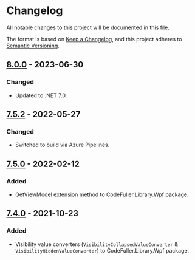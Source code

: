 ﻿# Changelog

All notable changes to this project will be documented in this file.

The format is based on [Keep a Changelog](https://keepachangelog.com/en/1.0.0/),
and this project adheres to [Semantic Versioning](https://semver.org/spec/v2.0.0.html).

## [8.0.0] - 2023-06-30

### Changed

- Updated to .NET 7.0.

## [7.5.2] - 2022-05-27

### Changed

- Switched to build via Azure Pipelines.

## [7.5.0] - 2022-02-12

### Added

- GetViewModel extension method to CodeFuller.Library.Wpf package.

## [7.4.0] - 2021-10-23

### Added

- Visibility value converters (`VisibilityCollapsedValueConverter` & `VisibilityHiddenValueConverter`) to CodeFuller.Library.Wpf package.

## [7.3.0] - 2021-09-05

### Added

- MultiSelectionListBox control to CodeFuller.Library.Wpf package.

## [7.2.0] - 2021-01-24

### Changed

- Extended BootstrapLogging method in BasicApplicationBootstrapper with IServiceProvider argument.

## [7.1.0] - 2021-01-23

### Added

- MultiSelectionDataGrid control to CodeFuller.Library.Wpf package.
- Catching of unhandled exceptions to WpfApplication class.

## [7.0.0] - 2021-01-23

### Added

- XML documentation.
- MIT license.

### Changed
- Renamed CF.Library namespace to CodeFuller.Library.
- Re-targeted CodeFuller.Library.Wpf package from netcoreapp3.1 to net5.0-windows.
- Updated .NET Core packages to version 5.0.0.

### Removed

- Package CF.Library.Core.
- Package CF.Library.Database.
- Package CF.Library.Json.
- Package CF.Library.Patterns.
- Types and functionality, which are not shared accross the projects.

[8.0.0]: https://github.com/CodeFuller/library/compare/v7.5.2...v8.0.0
[7.5.2]: https://github.com/CodeFuller/library/compare/v7.5.0...v7.5.2
[7.5.0]: https://github.com/CodeFuller/library/compare/v7.4.0...v7.5.0
[7.4.0]: https://github.com/CodeFuller/library/compare/v7.3.0...v7.4.0
[7.3.0]: https://github.com/CodeFuller/library/compare/v7.2.0...v7.3.0
[7.2.0]: https://github.com/CodeFuller/library/compare/v7.1.0...v7.2.0
[7.1.0]: https://github.com/CodeFuller/library/compare/v7.0.0...v7.1.0
[7.0.0]: https://github.com/CodeFuller/library/compare/v6.0.0...v7.0.0
